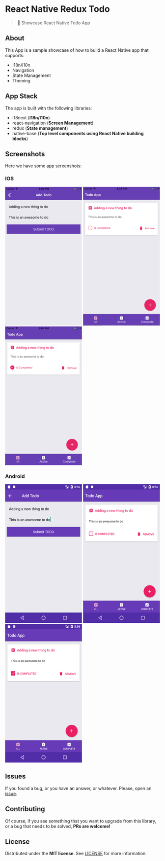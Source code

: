 # React Native Redux Todo
> :iphone:  Showcase React Native Todo App

## About

This App is a sample showcase of how to build a React Native app that supports:
- I18n/I10n
- Navigation 
- State Management
- Theming

## App Stack

The app is built with the following libraries: 
- i18next (**I18n/I10n**)
- react-navigation (**Screen Management**)
- redux (**State management**)
- native-base (**Top level components using React Native building blocks**)

## Screenshots

Here we have some app screenshots:

### IOS

<div style="display:inline-block;">
<img src="https://github.com/BlackBoxVision/react-native-redux-todo/blob/master/screenshots/ios/add-todo.png" width="250" height="450"/>
<img src="https://github.com/BlackBoxVision/react-native-redux-todo/blob/master/screenshots/ios/todo-list.png" width="250" height="450"/>
<img src="https://github.com/BlackBoxVision/react-native-redux-todo/blob/master/screenshots/ios/todo-item-complete.png" width="250" height="450"/>
</div>

### Android 

<div style="display:inline-block;">
<img src="https://github.com/BlackBoxVision/react-native-redux-todo/blob/master/screenshots/android/add-todo.png" width="250" height="450"/>
<img src="https://github.com/BlackBoxVision/react-native-redux-todo/blob/master/screenshots/android/todo-list.png" width="250" height="450"/>
<img src="https://github.com/BlackBoxVision/react-native-redux-todo/blob/master/screenshots/android/todo-item-complete.png" width="250" height="450"/>
</div>

## Issues

If you found a bug, or you have an answer, or whatever. Please, open an [issue](https://github.com/BlackBoxVision/react-native-redux-todo/issues).

## Contributing

Of course, if you see something that you want to upgrade from this library, or a bug that needs to be solved, **PRs are welcome!**

## License

Distributed under the **MIT license**. See [LICENSE](https://github.com/BlackBoxVision/react-native-redux-todo/blob/master/LICENSE) for more information.
